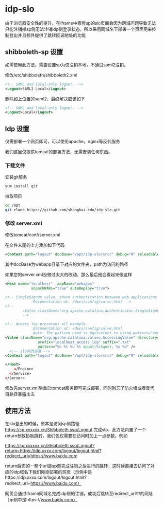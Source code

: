 # idp-slo

由于浏览器安全性的提升，在iframe中嵌套sp的slo页面会因为跨域问题导致无法只能注销掉sp侧无法注销idp侧登录状态，所以采用同域名下部署一个页面用来控制登出并且额外提供了跳转回调地址的功能

## shibboleth-sp 设置

如需使用此方法，需要设置sp为仅注销本地，不通过saml2注销。

修改/etc/shibboleth/shibboleth2.xml

```xml
<!-- SAML and local-only logout. -->
<Logout>SAML2 Local</Logout>
```

删除如上位置的saml2，最终解决应该如下

```xml
<!-- SAML and local-only logout. -->
<Logout>Local</Logout>
```

## Idp 设置

仅需部署一个网页即可，可以使用apache，nginx等反代服务

我们这里仅提供tomcat的部署方法，无需安装任何东西。

### 下载文件

安装git服务

```bash
yum install git
```

 拉取项目

```bash
cd /opt
git clone https://github.com/shanghai-edu/idp-slo.git
```

### 修改 server.xml

修改tomcat/conf/server.xml

在文件末尾</Host>的上方添加如下代码

```xml
<Context path="logout" docBase="/opt/idp-slo/src/" debug="0" reloadable="true" crossContext="true"/>
```

其中docBase为webapp目录下对应的文件夹，path为访问的路径

如果您的server.xml没做过太大的改动，那么最后他会看起来像这样

```xml
<Host name="localhost"  appBase="webapps"
            unpackWARs="true" autoDeploy="true">

<!-- SingleSignOn valve, share authentication between web applications
             Documentation at: /docs/config/valve.html -->
<!--
        <Valve className="org.apache.catalina.authenticator.SingleSignOn" />
        -->

<!-- Access log processes all example.
             Documentation at: /docs/config/valve.html
             Note: The pattern used is equivalent to using pattern="common" -->
<Valve className="org.apache.catalina.valves.AccessLogValve" directory="logs"
               prefix="localhost_access_log" suffix=".txt"
               pattern="%h %l %u %t &quot;%r&quot; %s %b" />
  <!-- slo网页部署 -->
<Context path="logout" docBase="/opt/idp-slo/src/" debug="0" reloadable="true" crossContext="true"/>

</Host>
    </Engine>
  </Service>
</Server>
```

修改完server.xml后重启tomcat服务即可完成部署，同时别忘了防火墙或者反代将路径暴露出去

## 使用方法

在slo登出的时候，原本是访问sp侧路径 https://sp.xxxxxx.cn/Shibboleth.sso/Logout 完成slo，此方法内置了一个return参数协助跳转，我们仅仅需要在访问时加上一点参数，例如

https://sp.xxxxxx.cn/Shibboleth.sso/Logout?return=https://idp.xxxx.com/logout/logout.html?redirect_url=https://www.baidu.com

return后面的一整个url是sp侧完成注销之后进行的跳转，这时候直接去访问了对应的idp域名下我们刚刚部署的网页（示例中是https://idp.xxxx.com/logout/logout.html?redirect_url=https://www.baidu.com）

网页会通过iframe同域名完成idp侧的注销，成功后跳转至redirect_url中的网址（示例中是https://www.baidu.com）

